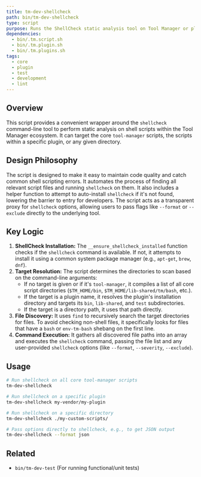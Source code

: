 ```yaml
---
title: tm-dev-shellcheck
path: bin/tm-dev-shellcheck
type: script
purpose: Runs the ShellCheck static analysis tool on Tool Manager or plugin scripts.
dependencies:
  - bin/.tm.script.sh
  - bin/.tm.plugin.sh
  - bin/.tm.plugins.sh
tags:
  - core
  - plugin
  - test
  - development
  - lint
---
```


## Overview
This script provides a convenient wrapper around the `shellcheck` command-line tool to perform static analysis on shell scripts within the Tool Manager ecosystem. It can target the core `tool-manager` scripts, the scripts within a specific plugin, or any given directory.

## Design Philosophy
The script is designed to make it easy to maintain code quality and catch common shell scripting errors. It automates the process of finding all relevant script files and running `shellcheck` on them. It also includes a helper function to attempt to auto-install `shellcheck` if it's not found, lowering the barrier to entry for developers. The script acts as a transparent proxy for `shellcheck` options, allowing users to pass flags like `--format` or `--exclude` directly to the underlying tool.

## Key Logic
1.  **ShellCheck Installation:** The `__ensure_shellcheck_installed` function checks if the `shellcheck` command is available. If not, it attempts to install it using a common system package manager (e.g., `apt-get`, `brew`, `dnf`).
2.  **Target Resolution:** The script determines the directories to scan based on the command-line arguments:
    *   If no target is given or if it's `tool-manager`, it compiles a list of all core script directories (`$TM_HOME/bin`, `$TM_HOME/lib-shared/tm/bash`, etc.).
    *   If the target is a plugin name, it resolves the plugin's installation directory and targets its `bin`, `lib-shared`, and `test` subdirectories.
    *   If the target is a directory path, it uses that path directly.
3.  **File Discovery:** It uses `find` to recursively search the target directories for files. To avoid checking non-shell files, it specifically looks for files that have a `bash` or `env-tm-bash` shebang on the first line.
4.  **Command Execution:** It gathers all discovered file paths into an array and executes the `shellcheck` command, passing the file list and any user-provided `shellcheck` options (like `--format`, `--severity`, `--exclude`).

## Usage
```bash
# Run shellcheck on all core tool-manager scripts
tm-dev-shellcheck

# Run shellcheck on a specific plugin
tm-dev-shellcheck my-vendor/my-plugin

# Run shellcheck on a specific directory
tm-dev-shellcheck ./my-custom-scripts/

# Pass options directly to shellcheck, e.g., to get JSON output
tm-dev-shellcheck --format json
```

## Related
- `bin/tm-dev-test` (For running functional/unit tests)